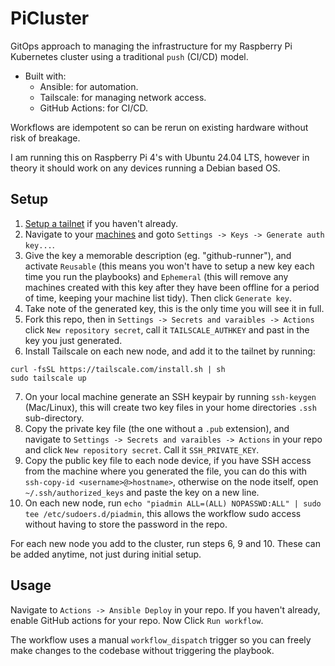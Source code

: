# PiCluster
GitOps approach to managing the infrastructure for my Raspberry Pi Kubernetes cluster using a traditional `push` (CI/CD) model.
- Built with:
  - Ansible: for automation.
  - Tailscale: for managing network access.
  - GitHub Actions: for CI/CD.

Workflows are idempotent so can be rerun on existing hardware without risk of breakage.

I am running this on Raspberry Pi 4's with Ubuntu 24.04 LTS, however in theory it should work on any devices running a Debian based OS.

## Setup
1. [Setup a tailnet](https://tailscale.com/kb/1017/install) if you haven't already.
2. Navigate to your [machines](https://login.tailscale.com/admin/machines) and goto `Settings -> Keys -> Generate auth key...`.
3. Give the key a memorable description (eg. "github-runner"), and activate `Reusable` (this means you won't have to setup a new key each time you run the playbooks) and `Ephemeral` (this will remove any machines created with this key after they have been offline for a period of time, keeping your machine list tidy). Then click `Generate key`.
4. Take note of the generated key, this is the only time you will see it in full.
5. Fork this repo, then in `Settings -> Secrets and varaibles -> Actions` click `New repository secret`, call it `TAILSCALE_AUTHKEY` and past in the key you just generated.
6. Install Tailscale on each new node, and add it to the tailnet by running:
```shell
curl -fsSL https://tailscale.com/install.sh | sh
sudo tailscale up
```
7. On your local machine generate an SSH keypair by running `ssh-keygen` (Mac/Linux), this will create two key files in your home directories `.ssh` sub-directory.
8. Copy the private key file (the one without a `.pub` extension), and navigate to `Settings -> Secrets and varaibles -> Actions` in your repo and click `New repository secret`. Call it `SSH_PRIVATE_KEY`.
9. Copy the public key file to each node device, if you have SSH access from the machine where you generated the file, you can do this with `ssh-copy-id <username>@>hostname>`, otherwise on the node itself, open `~/.ssh/authorized_keys` and paste the key on a new line.
10. On each new node, run `echo "piadmin ALL=(ALL) NOPASSWD:ALL" | sudo tee /etc/sudoers.d/piadmin`, this allows the workflow sudo access without having to store the password in the repo.

For each new node you add to the cluster, run steps 6, 9 and 10. These can be added anytime, not just during initial setup.

## Usage
Navigate to `Actions -> Ansible Deploy` in your repo. If you haven't already, enable GitHub actions for your repo. Now Click `Run workflow`.

The workflow uses a manual `workflow_dispatch` trigger so you can freely make changes to the codebase without triggering the playbook.
